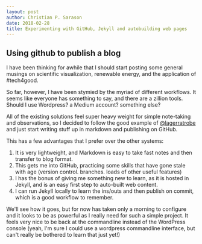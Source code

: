 ```yaml
---
layout: post
author: Christian P. Sarason
date: 2018-02-28
title: Experimenting with GitHub, Jekyll and autobuilding web pages
---
```

## Using github to publish a blog

I have been thinking for awhile that I should start posting some general musings
on scientific visualization, renewable energy, and the application of #tech4good.

So far, however, I have been stymied by the myriad of different workflows. It
seems like everyone has something to say, and there are a zillion tools. Should
I use Wordpress? a Medium account? something else?

All of the existing solutions feel super heavy weight for simple note-taking
and observations, so I decided to follow the good example of
[@lagerratrobe](https://twitter.com/lagerratrobe)
and just start writing stuff up in markdown and publishing on GitHub.

This has a few advantages that I prefer over the other systems:

1. It is very lightweight, and Markdown is easy to take fast notes and then
transfer to blog format.
2. This gets me into GitHub, practicing some skills that have gone stale with
age (version control. branches. loads of other useful features)
3. I has the bonus of giving me something new to learn, as it is hosted in Jekyll,
and is an easy first step to auto-built web content.
4. I can run Jekyll locally to learn the ins/outs and then publish on commit,
which is a good workflow to remember.

We'll see how it goes, but for now has taken only a morning to configure and it
looks to be as powerful as I really need for such a simple project. It feels
very nice to be back at the commandline instead of the WordPress console (yeah,
  I'm sure I could use a wordpress commandline interface, but can't really be
  bothered to learn that just yet!)
